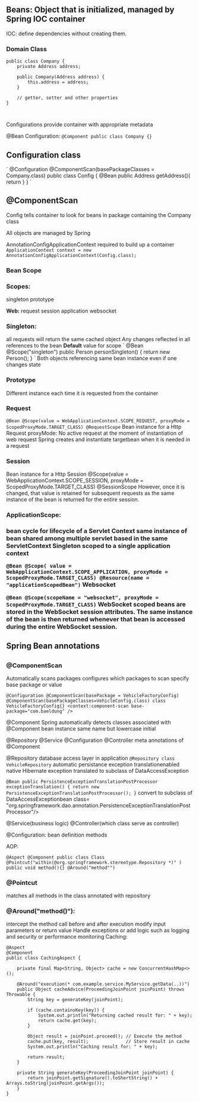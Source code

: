 <h2>Beans: Object that is initialized, managed by Spring IOC container</h2>

IOC: define dependencies without creating them.

<h3>Domain Class</h3>

```
public class Company {
    private Address address;

    public Company(Address address) {
        this.address = address;
    }

    // getter, setter and other properties
}



```
Configurations provide container with appropriate metadata

@Bean Configuration:
`
@Component
public class Company {}
`
<h2>Configuration class</h2>
`
@Configuration
@ComponentScan(basePackageClasses = Company.class)
public class Config {
    @Bean
    public Address getAddress(){
        return 
    }
}
`
<h2>@ComponentScan</h2> 
Config tells container to look for beans in package containing the Company class

All objects are managed by Spring

AnnotationConfigApplicationContext required to build up a container
`ApplicationContext context = new AnnotationConfigApplicationContext(Config.class);`

<h3>Bean Scope</h3>

<h3><b>Scopes:</b></h3>
singleton
prototype

<b>Web:</b>
request
session
application
websocket

<h3>Singleton:</h3>
all requests will return the same cached object
Any changes reflected in all references to the bean
<b>Default</b> value for scope
`
@Bean
@Scope("singleton")
public Person personSingleton() {
return new Person();
}
`
Both objects referencing same bean instance even if one changes state

<h3>Prototype</h3>
Different instance each time it is requested from the container

<h3> Request</h3>

`
@Bean
@Scope(value = WebApplicationContext.SCOPE_REQUEST, proxyMode = ScopedProxyMode.TARGET_CLASS)
@RequestScope
`
Bean instance for a Http Request
proxyMode: No active request at the moment of instantiation of web request
Spring creates and instantiate targetbean when it is needed in a request

<h3> Session</h3>
Bean instance for a Http Session
@Scope(value = WebApplicationContext.SCOPE_SESSION, proxyMode = ScopedProxyMode.TARGET_CLASS)
@SessionScope
However, once it is changed, that value is retained for subsequent requests as the same instance of the bean is returned for the entire session.

<h3>ApplicationScope:<h3>
bean cycle for lifecycle of a Servlet Context
same instance of bean shared among multiple servlet based in the same ServletContext
Singleton scoped to a single application context

`
@Bean
@Scope(
value = WebApplicationContext.SCOPE_APPLICATION, proxyMode = ScopedProxyMode.TARGET_CLASS)
@Resource(name = "applicationScopedBean")
`
Websocket

`
@Bean
@Scope(scopeName = "websocket", proxyMode = ScopedProxyMode.TARGET_CLASS)
`
WebSocket scoped beans are stored in the WebSocket session attributes. 
The same instance of the bean is then returned whenever that bean is accessed during the entire WebSocket session.

<h2>Spring Bean annotations<h2>

<h3> @ComponentScan</h3>
Automatically scans packages
configures which packages to scan
specify base package or value

`
@Configuration
@ComponentScan(basePackage = VehicleFactoryConfig)
@ComponentScan(basePackageClasses=VehicleConfig.class)
class VehicleFactoryConfig{}
<context:component-scan base-package="com.baeldung" />
`

@Component
Spring automatically detects classes associated with @Component
bean instance same name but lowercase initial

@Repository
@Service
@Configuration
@Controller
meta annotations of @Component

@Repository
database access layer in application
`
@Repository
class VehicleRepository
`
automatic persistance exception translationenabled
native Hibernate exception translated to subclass of DataAccessException

`
@Bean
public PersistenceExceptionTranslationPostProcessor exceptionTranslation() {
    return new PersistenceExceptionTranslationPostProcessor();
}
`
convert to subclass of DataAccessExceptionbean class=
"org.springframework.dao.annotation.PersistenceExceptionTranslationPostProcessor"/>

@Service(business logic)
@Controller(which class serve as controller)

@Configuration:
bean definition methods

AOP:

`
@Aspect
@Component
public class Class
@Pointcut("within(@org.springframework.stereotype.Repository *)" )
public void method(){}
@Around("method"")
`
<h3>@Pointcut</h3>
matches all methods in the class annotated with repository
<h3>@Around("method()"):</h3>
intercept the method call before and after execution
modify input parameters or return value
Handle exceptions or add logic such as logging and security or performance monitoring
Caching:

```
@Aspect
@Component
public class CachingAspect {

    private final Map<String, Object> cache = new ConcurrentHashMap<>();

    @Around("execution(* com.example.service.MyService.getData(..))")
    public Object cacheAdvice(ProceedingJoinPoint joinPoint) throws Throwable {
        String key = generateKey(joinPoint);

        if (cache.containsKey(key)) {
            System.out.println("Returning cached result for: " + key);
            return cache.get(key);
        }

        Object result = joinPoint.proceed(); // Execute the method
        cache.put(key, result);              // Store result in cache
        System.out.println("Caching result for: " + key);

        return result;
    }

    private String generateKey(ProceedingJoinPoint joinPoint) {
        return joinPoint.getSignature().toShortString() + Arrays.toString(joinPoint.getArgs());
    }
}
```











